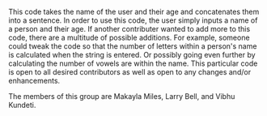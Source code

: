 This code takes the name of the user and their age and concatenates them into a sentence. In order to use this code, the user simply inputs a name of a person and their age. If another contributer wanted to add more to this code, there are a multitude of possible additions. For example, someone could tweak the code so that the number of letters within a person's name is calculated when the string is entered. Or possibly going even further by calculating the number of vowels are within the name. This particular code is open to all desired contributors as well as open to any changes and/or enhancements.

The members of this group are Makayla Miles, Larry Bell, and Vibhu Kundeti.
